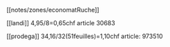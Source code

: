 [[notes/zones/economatRuche]]

[[landi]] 4,95/8=0,65chf article 30683 

[[prodega]] 34,16/32(51feuilles)=1,10chf article: 973510 